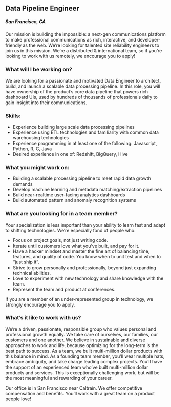 ## Data Pipeline Engineer
##### San Francisco, CA

Our mission is building the impossible: a next-gen communications platform to make professional communications as rich, interactive, and developer-friendly as the web. We’re looking for talented site reliability engineers to join us in this mission.
We’re a distributed & international team, so if you’re looking to work with us remotely, we encourage you to apply!

### What will I be working on?

We are looking for a passionate and motivated Data Engineer to architect, build, and launch a scalable data processing pipeline. In this role, you will have ownership of the product’s core data pipeline that powers rich dashboard UIs, used by hundreds of thousands of professionals daily to gain insight into their communications.

### Skills:
+ Experience building large scale data processing pipelines
+ Experience using ETL technologies and familiarity with common data warehousing technologies
+ Experience programming in at least one of the following: Javascript, Python, R, C, Java
+ Desired experience in one of: Redshift, BigQuery, Hive

### What you might work on:
+ Building a scalable processing pipeline to meet rapid data growth demands
+ Develop machine learning and metadata matching/extraction pipelines
+ Build near-realtime user-facing analytics dashboards
+ Build automated pattern and anomaly recognition systems

### What are you looking for in a team member?
Your specialization is less important than your ability to learn fast and adapt to shifting technologies. We’re especially fond of people who:

+ Focus on project goals, not just writing code.
+ Iterate until customers love what you’ve built, and pay for it.
+ Have a hacker mindset and master the fine art of balancing time, features, and quality of code. You know when to unit test and when to “just ship it”.
+ Strive to grow personally and professionally, beyond just expanding technical abilities.
+ Love to experiment with new technology and share knowledge with the team.
+ Represent the team and product at conferences.

If you are a member of an under-represented group in technology, we strongly encourage you to apply.

### What’s it like to work with us?
We’re a driven, passionate, responsible group who values personal and professional growth equally. We take care of ourselves, our families, our customers and one another. We believe in sustainable and diverse approaches to work and life, because optimizing for the long-term is the best path to success. As a team, we built multi-million dollar products with this balance in mind.
As a founding team member, you’ll wear multiple hats, embrace ambiguity, and take charge leading complex projects. You’ll have the support of an experienced team who’ve built multi-million dollar products and services. This is exceptionally challenging work, but will be the most meaningful and rewarding of your career.

Our office is in San Francisco near Caltrain. We offer competitive compensation and benefits. You’ll work with a great team on a product people love!

